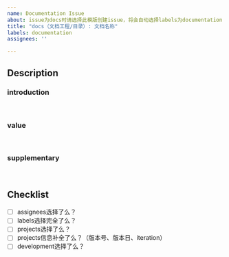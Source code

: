 ```yaml
---
name: Documentation Issue
about: issue为docs时请选择此模版创建issue，将会自动选择labels为documentation
title: "docs（文档工程/目录）: 文档名称"
labels: documentation
assignees: ''

---
```


## Description

### introduction
<!-- Describe what this document describes -->

<br/>
      
### value
<!-- Describe what problem this document solves-->

<br/>

### supplementary
<!-- Link? reference? task list? -->

<br/>

## Checklist

- [ ] assignees选择了么？ 
- [ ] labels选择完全了么？
- [ ] projects选择了么？
- [ ] projects信息补全了么？（版本号、版本日、iteration）
- [ ] development选择了么？
